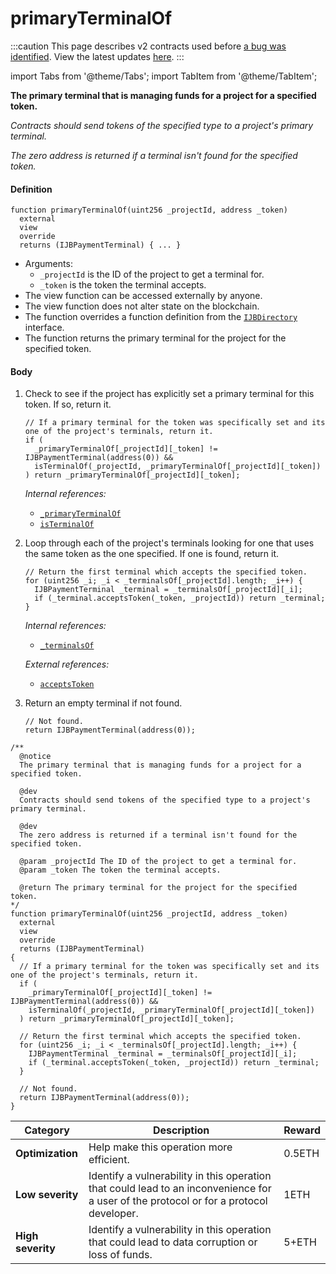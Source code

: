 # primaryTerminalOf

:::caution
This page describes v2 contracts used before [a bug was identified](/2022-05-24/). View the latest updates [here](https://juicebox.money/#/v2-bug-updates/).
:::

import Tabs from '@theme/Tabs';
import TabItem from '@theme/TabItem';

<Tabs>
<TabItem value="Step by step" label="Step by step">

**The primary terminal that is managing funds for a project for a specified token.**

_Contracts should send tokens of the specified type to a project's primary terminal._

_The zero address is returned if a terminal isn't found for the specified token._

#### Definition

```
function primaryTerminalOf(uint256 _projectId, address _token)
  external
  view
  override
  returns (IJBPaymentTerminal) { ... }
```

* Arguments:
  * `_projectId` is the ID of the project to get a terminal for.
  * `_token` is the token the terminal accepts.
* The view function can be accessed externally by anyone.
* The view function does not alter state on the blockchain.
* The function overrides a function definition from the [`IJBDirectory`](/protocol/api/interfaces/ijbdirectory.md) interface.
* The function returns the primary terminal for the project for the specified token.

#### Body

1.  Check to see if the project has explicitly set a primary terminal for this token. If so, return it.

    ```
    // If a primary terminal for the token was specifically set and its one of the project's terminals, return it.
    if (
      _primaryTerminalOf[_projectId][_token] != IJBPaymentTerminal(address(0)) &&
      isTerminalOf(_projectId, _primaryTerminalOf[_projectId][_token])
    ) return _primaryTerminalOf[_projectId][_token];
    ```

    _Internal references:_

    * [`_primaryTerminalOf`](/protocol/api/contracts/jbdirectory/properties/-_primaryterminalof.md)
    * [`isTerminalOf`](/protocol/api/contracts/jbdirectory/read/isterminalof.md)
2.  Loop through each of the project's terminals looking for one that uses the same token as the one specified. If one is found, return it.

    ```
    // Return the first terminal which accepts the specified token.
    for (uint256 _i; _i < _terminalsOf[_projectId].length; _i++) {
      IJBPaymentTerminal _terminal = _terminalsOf[_projectId][_i];
      if (_terminal.acceptsToken(_token, _projectId)) return _terminal;
    }
    ```

    _Internal references:_

    * [`_terminalsOf`](/protocol/api/contracts/jbdirectory/properties/-_terminalsof.md)

    _External references:_

    * [`acceptsToken`](/protocol/api/contracts/or-abstract/jbsingletokenpaymentterminal/read/acceptstoken.md)
3.  Return an empty terminal if not found.

    ```
    // Not found.
    return IJBPaymentTerminal(address(0));
    ```

</TabItem>

<TabItem value="Code" label="Code">

```
/** 
  @notice
  The primary terminal that is managing funds for a project for a specified token.

  @dev
  Contracts should send tokens of the specified type to a project's primary terminal.

  @dev
  The zero address is returned if a terminal isn't found for the specified token.

  @param _projectId The ID of the project to get a terminal for.
  @param _token The token the terminal accepts.

  @return The primary terminal for the project for the specified token.
*/
function primaryTerminalOf(uint256 _projectId, address _token)
  external
  view
  override
  returns (IJBPaymentTerminal)
{
  // If a primary terminal for the token was specifically set and its one of the project's terminals, return it.
  if (
    _primaryTerminalOf[_projectId][_token] != IJBPaymentTerminal(address(0)) &&
    isTerminalOf(_projectId, _primaryTerminalOf[_projectId][_token])
  ) return _primaryTerminalOf[_projectId][_token];

  // Return the first terminal which accepts the specified token.
  for (uint256 _i; _i < _terminalsOf[_projectId].length; _i++) {
    IJBPaymentTerminal _terminal = _terminalsOf[_projectId][_i];
    if (_terminal.acceptsToken(_token, _projectId)) return _terminal;
  }

  // Not found.
  return IJBPaymentTerminal(address(0));
}
```

</TabItem>

<TabItem value="Bug bounty" label="Bug bounty">

| Category          | Description                                                                                                                            | Reward |
| ----------------- | -------------------------------------------------------------------------------------------------------------------------------------- | ------ |
| **Optimization**  | Help make this operation more efficient.                                                                                               | 0.5ETH |
| **Low severity**  | Identify a vulnerability in this operation that could lead to an inconvenience for a user of the protocol or for a protocol developer. | 1ETH   |
| **High severity** | Identify a vulnerability in this operation that could lead to data corruption or loss of funds.                                        | 5+ETH  |

</TabItem>
</Tabs>
